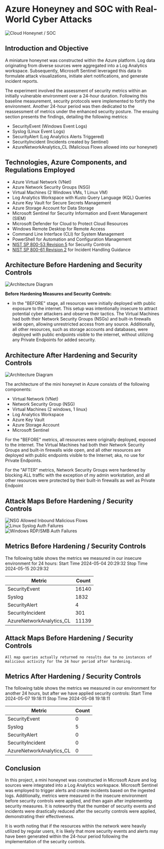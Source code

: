 # Azure Honeyney and SOC with Real-World Cyber Attacks
![Cloud Honeynet / SOC](https://imgur.com/bZI88hg.jpg)

## Introduction and Objective

A miniature honeynet was constructed within the Azure platform. Log data originating from diverse sources were aggregated into a Log Analytics workspace. Subsequently, Microsoft Sentinel leveraged this data to formulate attack visualizations, initiate alert notifications, and generate incident reports.

The experiment involved the assessment of security metrics within an initially vulnerable environment over a 24-hour duration. Following this baseline measurement, security protocols were implemented to fortify the environment. Another 24-hour period was then dedicated to the reassessment of metrics under the enhanced security posture. The ensuing section presents the findings, detailing the following metrics:

- SecurityEvent (Windows Event Logs)
- Syslog (Linux Event Logs)
- SecurityAlert (Log Analytics Alerts Triggered)
- SecurityIncident (Incidents created by Sentinel)
- AzureNetworkAnalytics_CL (Malicious Flows allowed into our honeynet)


## Technologies, Azure Components, and Regulations Employed
- Azure Virtual Network (VNet)
- Azure Network Security Groups (NSG)
- Virtual Machines (2 Windows VMs, 1 Linux VM)
- Log Analytics Workspace with Kusto Query Language (KQL) Queries
- Azure Key Vault for Secure Secrets Management
- Azure Storage Account for Data Storage
- Microsoft Sentinel for Security Information and Event Management (SIEM)
- Microsoft Defender for Cloud to Protect Cloud Resources
- Windows Remote Desktop for Remote Access
- Command Line Interface (CLI) for System Management
- PowerShell for Automation and Configuration Management
- [NIST SP 800-53 Revision 5](https://csrc.nist.gov/publications/detail/sp/800-53/rev-5/final) for Security Controls
- [NIST SP 800-61 Revision 2](https://www.nist.gov/privacy-framework/nist-sp-800-61) for Incident Handling Guidance


## Architecture Before Hardening and Security Controls
![Architecture Diagram](https://i.imgur.com/lFKkzuM.jpg)

<b>Before Hardening Measures and Security Controls:</b>

- In the "BEFORE" stage, all resources were initially deployed with public exposure to the internet. This setup was intentionally insecure to attract potential cyber attackers and observe their tactics. The Virtual Machines had both their Network Security Groups (NSGs) and built-in firewalls wide open, allowing unrestricted access from any source. Additionally, all other resources, such as storage accounts and databases, were deployed with public endpoints visible to the internet, without utilizing any Private Endpoints for added security.

## Architecture After Hardening and Security Controls
![Architecture Diagram](https://i.imgur.com/QXL0t70.jpg)

The architecture of the mini honeynet in Azure consists of the following components:

- Virtual Network (VNet)
- Network Security Group (NSG)
- Virtual Machines (2 windows, 1 linux)
- Log Analytics Workspace
- Azure Key Vault
- Azure Storage Account
- Microsoft Sentinel

For the "BEFORE" metrics, all resources were originally deployed, exposed to the internet. The Virtual Machines had both their Network Security Groups and built-in firewalls wide open, and all other resources are deployed with public endpoints visible to the Internet; aka, no use for Private Endpoints.

For the "AFTER" metrics, Network Security Groups were hardened by blocking ALL traffic with the exception of my admin workstation, and all other resources were protected by their built-in firewalls as well as Private Endpoint

## Attack Maps Before Hardening / Security Controls
![NSG Allowed Inbound Malicious Flows](https://i.imgur.com/pIIIRkR.jpeg)<br>
![Linux Syslog Auth Failures](https://i.imgur.com/0vQIELg.jpeg)<br>
![Windows RDP/SMB Auth Failures](https://i.imgur.com/YoGzHpz.jpeg)<br>

## Metrics Before Hardening / Security Controls

The following table shows the metrics we measured in our insecure environment for 24 hours:
Start Time 2024-05-04 20:29:32
Stop Time 2024-05-15 20:29:32

| Metric                   | Count
| ------------------------ | -----
| SecurityEvent            | 16140
| Syslog                   | 1832
| SecurityAlert            | 4
| SecurityIncident         | 301
| AzureNetworkAnalytics_CL | 11139

## Attack Maps Before Hardening / Security Controls

```All map queries actually returned no results due to no instances of malicious activity for the 24 hour period after hardening.```

## Metrics After Hardening / Security Controls

The following table shows the metrics we measured in our environment for another 24 hours, but after we have applied security controls:
Start Time 2024-05-07 19:18:11
Stop Time	2024-05-08 19:18:11

| Metric                   | Count
| ------------------------ | -----
| SecurityEvent            | 0
| Syslog                   | 5
| SecurityAlert            | 0
| SecurityIncident         | 0
| AzureNetworkAnalytics_CL | 0

## Conclusion

In this project, a mini honeynet was constructed in Microsoft Azure and log sources were integrated into a Log Analytics workspace. Microsoft Sentinel was employed to trigger alerts and create incidents based on the ingested logs. Additionally, metrics were measured in the insecure environment before security controls were applied, and then again after implementing security measures. It is noteworthy that the number of security events and incidents were drastically reduced after the security controls were applied, demonstrating their effectiveness.

It is worth noting that if the resources within the network were heavily utilized by regular users, it is likely that more security events and alerts may have been generated within the 24-hour period following the implementation of the security controls.
